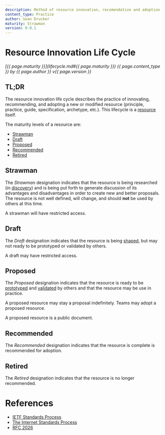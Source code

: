 ```yaml
---
description: Method of resource innovation, recomendation and adoption. 
content_type: Practice
author: Sean Drucker
maturity: Strawman
version: 0.0.1
---
```


# Resource Innovation Life Cycle
*[{{ page.maturity }}](lifecycle.md#{{ page.maturity }}) {{ page.content_type }} by {{ page.author }} v{{ page.version }}*

## TL;DR

The resource innovation life cycle describes the practice of innovating, recommending, and adopting a new or modified resource (principle, practice, guide, specification, archetype, etc.).  This lifecycle is a [resource](resource.md) itself.

The maturity levels of a resource are:
- [Strawman](#strawman)
- [Draft](#draft)
- [Proposed](#proposed)
- [Recommended](#recommended)
- [Retired]($retired)


## Strawman

The *Strawman* designation indicates that the resource is being researched (in [discovery](innovation.md#discover)) and is being put forth to generate discussion of its advantages and disadvantages in order to create new and better proposals.  The resource is not well defined, will change, and should **not** be used by others at this time. 

A strawman will have restricted access.

## Draft

The *Draft* designation indicates that the resource is being [shaped](innovation.md#shape), but may not ready to be prototyped or validated by others.

A draft may have restricted access.

## Proposed

The *Proposed* designation indicates that the resource is ready to be [prototyped](innovation.md#prototype) and [validated](innovation.md#validate) by others and that the resource may be use in practice.

A proposed resource may stay a proposal indefinitely.  Teams may adopt a proposed resource.  

A proposed resource is a public document.

## Recommended

The *Recommended* designation indicates that the resource is complete is recommended for adoption.

## Retired

The *Retired* designation indicates that the resource is no longer recommended.

# References

- [IETF Standards Process](https://www.ietf.org/standards/process/)
- [The Internet Standards Process](https://tools.ietf.org/html/bcp9)
- [RFC 2026](https://tools.ietf.org/html/rfc2026)
